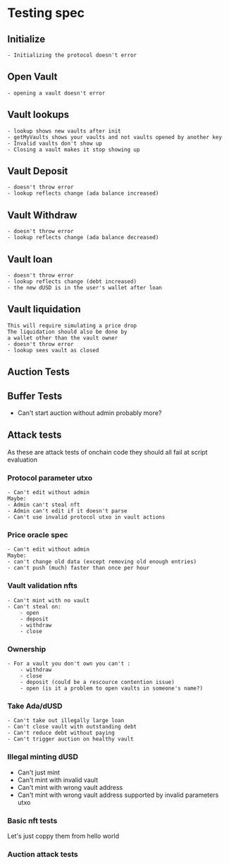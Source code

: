 # Testing spec

## Initialize
	- Initializing the protocol doesn't error

## Open Vault
	- opening a vault doesn't error

## Vault lookups
	- lookup shows new vaults after init
	- getMyVaults shows your vaults and not vaults opened by another key
	- Invalid vaults don't show up
	- Closing a vault makes it stop showing up

## Vault Deposit
	- doesn't throw error
	- lookup reflects change (ada balance increased)

## Vault Withdraw
	- doesn't throw error
	- lookup reflects change (ada balance decreased)

## Vault loan
	- doesn't throw error
	- lookup reflects change (debt increased)
	- the new dUSD is in the user's wallet after loan

## Vault liquidation
	This will require simulating a price drop
	The liquidation should also be done by
	a wallet other than the vault owner
	- doesn't throw error
	- lookup sees vault as closed

## Auction Tests


## Buffer Tests
- Can't start auction without admin
probably more?


## Attack tests

As these are attack tests of onchain code they should all fail at script evaluation

### Protocol parameter utxo
	- Can't edit without admin
	Maybe:
	- Admin can't steal nft
	- Admin can't edit if it doesn't parse
	- Can't use invalid protocol utxo in vault actions

### Price oracle spec
	- Can't edit without admin
	Maybe:
	- can't change old data (except removing old enough entries)
	- can't push (much) faster than once per hour

### Vault validation nfts
	- Can't mint with no vault
	- Can't steal on:
		- open
		- deposit
		- withdraw
		- close

### Ownership
	- For a vault you don't own you can't :
		- withdraw
		- close
		- deposit (could be a rescource contention issue)
		- open (is it a problem to open vaults in someone's name?)

### Take Ada/dUSD
	- Can't take out illegally large loan
	- Can't close vault with outstanding debt
	- Can't reduce debt without paying
	- Can't trigger auction on healthy vault

### Illegal minting dUSD
 - Can't just mint
 - Can't mint with invalid vault
 - Can't mint with wrong vault address
 - Can't mint with wrong vault address supported by invalid parameters utxo

### Basic nft tests
Let's just coppy them from hello world

### Auction attack tests
